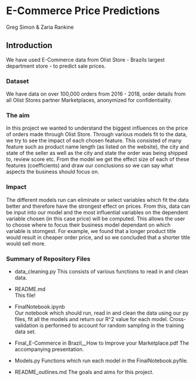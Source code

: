 # E-Commerce Price Predictions
Greg Simon & Zaria Rankine

## Introduction
We have used E-Commerce data from Olist Store -  Brazils largest department store - to predict sale prices. 

### Dataset
We have data on over 100,000 orders from 2016 - 2018, order details from all Olist Stores partner Marketplaces, anonymized for confidentiality.

### The aim
In this project we wanted to understand the biggest influences on the price of orders made through Olist Store.
Through various models fit to the data, we try to see the impact of each chosen feature.
This consisted of many feature such as product name length (as listed on the website), the city and state of the seller as well as
the city and state the order was being shipped to, review score etc.
From the model we get the effect size of each of these features (coefficients) and draw our conclusions
so we can say what aspects the business should focus on.

### Impact
The different models run can eliminate or select variables which fit the data better and therefore have
the strongest effect on prices.
From this, data can be input into our  model and the most influential variables on the dependent variable
chosen (in this case price) will be computed.
This allows the user to choose where to focus their business model dependant on which variable is storngest.
For example, we found that a longer product title would result in cheaper order price, and so we concluded
that a shorter title would sell more.

### Summary of Repository Files

- data_cleaning.py
This consists of various functions to read in and clean data.

- README.md  
This file!

- FinalNotebook.ipynb  
Our notebook which should run, read in and clean the data using our py files, fit  all the models and
return our R^2 value for each model. Cross-validation is performed to account for random sampling in
the training data set.

- Final_E-Commerce in Brazil__How to Improve your Marketplace.pdf
The accompanying presentation.

- Models.py
Functions which run each model in the FinalNotebook.pyfile.

- README_outlines.md
The goals and aims for this project.
